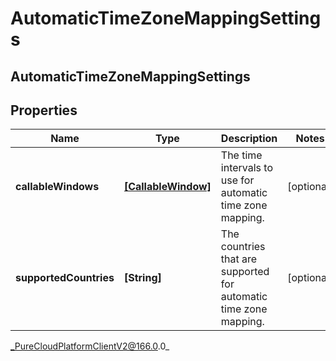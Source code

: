 # AutomaticTimeZoneMappingSettings

## AutomaticTimeZoneMappingSettings

## Properties

|Name | Type | Description | Notes|
|------------ | ------------- | ------------- | -------------|
| **callableWindows** | [**[CallableWindow]**]([CallableWindow]) | The time intervals to use for automatic time zone mapping. | [optional] |
| **supportedCountries** | **[String]** | The countries that are supported for automatic time zone mapping. | [optional] |



_PureCloudPlatformClientV2@166.0.0_
